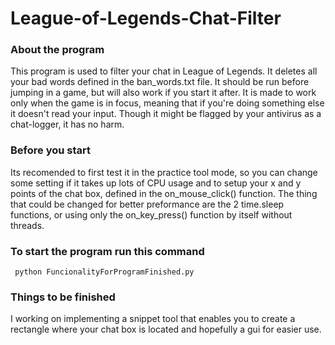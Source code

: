 # League-of-Legends-Chat-Filter

### About the program
This program is used to filter your chat in League of Legends. It deletes all your bad words defined in the ban_words.txt file. It should be run before jumping in a game, but will also work if you start it after.
It is made to work only when the game is in focus, meaning that if you're doing something else it doesn't read your input. Though it might be flagged by your antivirus as a chat-logger, it has no harm.

### Before you start
Its recomended to first test it in the practice tool mode, so you can change some setting if it takes up lots of CPU usage and to setup your x and y points of the chat box, defined in the on_mouse_click() function. The thing that could be changed for better preformance are the 2 time.sleep functions,
or using only the on_key_press() function by itself without threads.


### To start the program run this command
```
 python FuncionalityForProgramFinished.py
```

### Things to be finished

I working on implementing a snippet tool that enables you to create a rectangle where your chat box is located and hopefully a gui for easier use.


